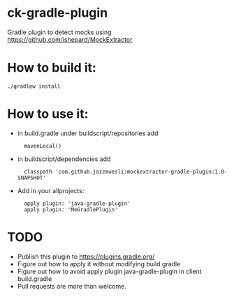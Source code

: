 # ck-gradle-plugin
Gradle plugin to detect mocks using https://github.com/ishepard/MockExtractor

# How to build it:
    ./gradlew install

# How to use it:

* in build.gradle under buildscript/repositories add

        mavenLocal()

* in buildscript/dependencies add

        classpath 'com.github.jazzmuesli:mockextractor-gradle-plugin:1.0-SNAPSHOT'

* Add in your allprojects:

        apply plugin: 'java-gradle-plugin'
        apply plugin: 'MeGradlePlugin'


# TODO

* Publish this plugin to https://plugins.gradle.org/
* Figure out how to apply it without modifying build.gradle
* Figure out how to avoid apply plugin java-gradle-plugin in client build.gradle
* Pull requests are more than welcome.

